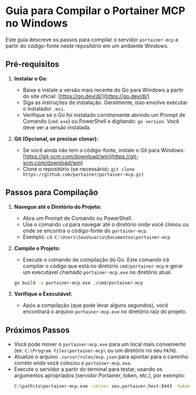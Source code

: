 # Guia para Compilar o Portainer MCP no Windows

Este guia descreve os passos para compilar o servidor `portainer-mcp` a partir do código-fonte neste repositório em um ambiente Windows.

## Pré-requisitos

1.  **Instalar o Go:**
    *   Baixe e instale a versão mais recente do Go para Windows a partir do site oficial: [https://go.dev/dl/](https://go.dev/dl/)
    *   Siga as instruções de instalação. Geralmente, isso envolve executar o instalador `.msi`.
    *   Verifique se o Go foi instalado corretamente abrindo um Prompt de Comando (`cmd.exe`) ou PowerShell e digitando: `go version`. Você deve ver a versão instalada.

2.  **Git (Opcional, se precisar clonar):**
    *   Se você ainda não tem o código-fonte, instale o Git para Windows: [https://git-scm.com/download/win](https://git-scm.com/download/win)
    *   Clone o repositório (se necessário): `git clone https://github.com/portainer/portainer-mcp.git`

## Passos para Compilação

1.  **Navegue até o Diretório do Projeto:**
    *   Abra um Prompt de Comando ou PowerShell.
    *   Use o comando `cd` para navegar até o diretório onde você clonou ou onde se encontra o código-fonte do `portainer-mcp`.
    *   Exemplo: `cd C:\Users\SeuUsuario\Documentos\portainer-mcp`

2.  **Compile o Projeto:**
    *   Execute o comando de compilação do Go. Este comando irá compilar o código que está no diretório `cmd/portainer-mcp` e gerar um executável chamado `portainer-mcp.exe` no diretório atual.
    ```bash
    go build -o portainer-mcp.exe ./cmd/portainer-mcp
    ```

3.  **Verifique o Executável:**
    *   Após a compilação (que pode levar alguns segundos), você encontrará o arquivo `portainer-mcp.exe` no diretório raiz do projeto.

## Próximos Passos

*   Você pode mover o `portainer-mcp.exe` para um local mais conveniente (ex: `C:\Program Files\portainer-mcp\` ou um diretório no seu `PATH`).
*   Atualize o arquivo `.cursor/rules/mcp.json` para apontar para o caminho correto onde você colocou o `portainer-mcp.exe`.
*   Execute o servidor a partir do terminal para testar, usando os argumentos apropriados (servidor Portainer, token, etc.), por exemplo:
    ```bash
    C:\path\to\portainer-mcp.exe -server seu.portainer.host:9443 -token seu_token_aqui -tools "%TEMP%\portainer-tools.yaml"
    ```

